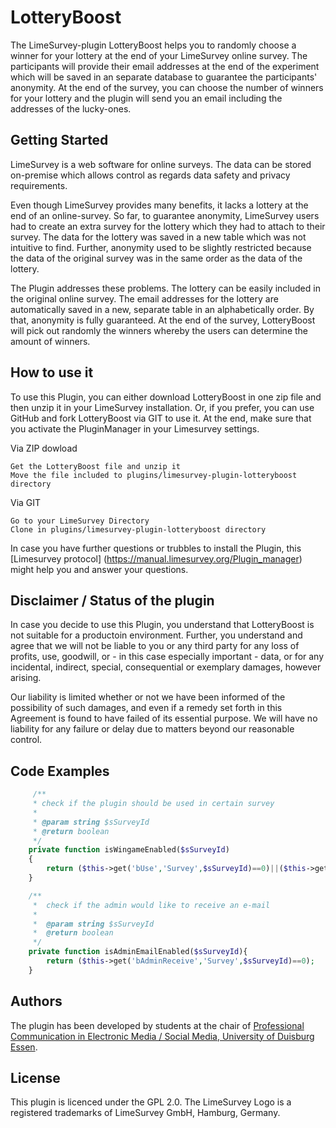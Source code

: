# LotteryBoost

The LimeSurvey-plugin LotteryBoost helps you to randomly choose a winner for your lottery at the end of your LimeSurvey online survey.
The participants will provide their email addresses at the end of the experiment which will be saved in an separate database to guarantee the participants' anonymity.
At the end of the survey, you can choose the number of winners for your lottery and the plugin will send you an email including the addresses of the lucky-ones. 

## Getting Started

LimeSurvey is a web software for online surveys. The data can be stored on-premise which allows control as regards data safety and privacy requirements.

Even though LimeSurvey provides many benefits, it lacks a lottery at the end of an online-survey. So far, to guarantee anonymity, LimeSurvey users had to create an extra survey for the lottery which they had to attach to their survey.
The data for the lottery was saved in a new table which was not intuitive to find.
Further, anonymity used to be slightly restricted because the data of the original survey was in the same order as the data of the lottery. 

The Plugin addresses these problems.
The lottery can be easily included in the original online survey.
The email addresses for the lottery are automatically saved in a new, separate table in an alphabetically order.
By that, anonymity is fully guaranteed.
At the end of the survey, LotteryBoost will pick out randomly the winners whereby the users can determine the amount of winners. 

## How to use it

To use this Plugin, you can either download LotteryBoost in one zip file and then unzip it in your LimeSurvey installation. Or, if you prefer, you can use GitHub and fork LotteryBoost via GIT to use it. At the end, make sure that you activate the PluginManager in your Limesurvey settings.

Via ZIP dowload

    Get the LotteryBoost file and unzip it
    Move the file included to plugins/limesurvey-plugin-lotteryboost directory

Via GIT

    Go to your LimeSurvey Directory 
    Clone in plugins/limesurvey-plugin-lotteryboost directory
    
In case you have further questions or trubbles to install the Plugin, this [Limesurvey protocol] (https://manual.limesurvey.org/Plugin_manager) might help you and answer your questions.

## Disclaimer / Status of the plugin

In case you decide to use this Plugin, you understand that LotteryBoost is not suitable for a productoin environment. Further, you understand and agree that we will not be liable to you or any third party for any loss of profits, use, goodwill, or - in this case especially important - data, or for any incidental, indirect, special, consequential or exemplary damages, however arising.

Our liability is limited whether or not we have been informed of the possibility of such damages, and even if a remedy set forth in this Agreement is found to have failed of its essential purpose. We will have no liability for any failure or delay due to matters beyond our reasonable control.

## Code Examples
```php
	 /**
	 * check if the plugin should be used in certain survey
	 * 
	 * @param string $sSurveyId
	 * @return boolean
	 */
	private function isWingameEnabled($sSurveyId)
	{
	    return ($this->get('bUse','Survey',$sSurveyId)==0)||($this->get('bUse',null,null,$this->settings['bUse'])==0);
	}

	/**
	 *  check if the admin would like to receive an e-mail
	 *  
	 *  @param string $sSurveyId
	 *  @return boolean 
	 */
	private function isAdminEmailEnabled($sSurveyId){
	    return ($this->get('bAdminReceive','Survey',$sSurveyId)==0);
	}
```

## Authors

The plugin has been developed by students at the chair of [Professional Communication in Electronic Media / Social Media, University of Duisburg Essen](https://www.uni-due.de/proco/index_en.php).

## License

This plugin is licenced under the GPL 2.0.
The LimeSurvey Logo is a registered trademarks of LimeSurvey GmbH, Hamburg, Germany.

